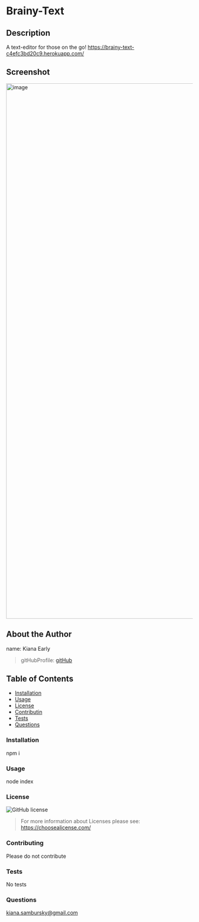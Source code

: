 # Brainy-Text
        
## Description 
A text-editor for those on the go!
https://brainy-text-c4efc3bd20c9.herokuapp.com/

## Screenshot
<img width="1440" alt="image" src="https://github.com/KianaEarly/brainy-text/assets/140658147/e33f163e-585c-405e-a85e-637bb3abdc7a">
        
## About the Author
name: Kiana Early
> gitHubProfile: 
> [gitHub](https://github.com/KianaEarly)      
        
## Table of Contents
* [Installation](#installation)
* [Usage](#usage)
* [License](#license)
* [Contributin](#contributing)
* [Tests](#tests)
* [Questions](#questions)
        
### Installation 
npm i
        
### Usage
node index
        
### License
![GitHub license](https://img.shields.io/badge/license-javascript-blue.svg) 
> For more information about Licenses please see:  https://choosealicense.com/
        
### Contributing
Please do not contribute
        
### Tests
No tests
        
### Questions
kiana.sambursky@gmail.com        
